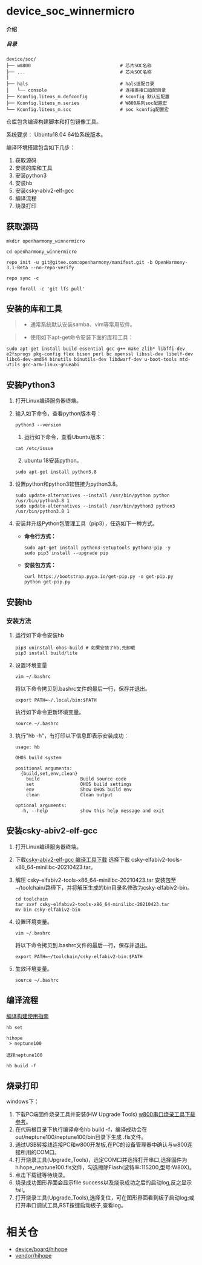 # device_soc_winnermicro

#### 介绍

##### 目录

```
device/soc/
├── wm800                                 # 芯片SOC名称
├── ...                                   # 芯片SOC名称
|
├── hals                                  # hals适配目录
│   └── console                           # 连接类接口适配目录
├── Kconfig.liteos_m.defconfig            # kconfig 默认宏配置
├── Kconfig.liteos_m.series               # W800系列soc配置宏
└── Kconfig.liteos_m.soc                  # soc kconfig配置宏
```

仓库包含编译构建脚本和打包镜像工具。

系统要求： Ubuntu18.04 64位系统版本。

编译环境搭建包含如下几步：

1. 获取源码
2. 安装的库和工具
3. 安装python3
4. 安装hb
5. 安装csky-abiv2-elf-gcc
6. 编译流程
7. 烧录打印

## 获取源码

```shell
mkdir openharmony_winnermicro

cd openharmony_winnermicro

repo init -u git@gitee.com:openharmony/manifest.git -b OpenHarmony-3.1-Beta --no-repo-verify

repo sync -c

repo forall -c 'git lfs pull'
```

## 安装的库和工具

> - 通常系统默认安装samba、vim等常用软件。

> - 使用如下apt-get命令安装下面的库和工具：

```
sudo apt-get install build-essential gcc g++ make zlib* libffi-dev e2fsprogs pkg-config flex bison perl bc openssl libssl-dev libelf-dev libc6-dev-amd64 binutils binutils-dev libdwarf-dev u-boot-tools mtd-utils gcc-arm-linux-gnueabi
```

## 安装Python3

1. 打开Linux编译服务器终端。
2. 输入如下命令，查看python版本号：

   ```
   python3 --version
   ```
   1. 运行如下命令，查看Ubuntu版本：

   ```
   cat /etc/issue
   ```

   2. ubuntu 18安装python。
   ```
   sudo apt-get install python3.8
   ```

3. 设置python和python3软链接为python3.8。

   ```
   sudo update-alternatives --install /usr/bin/python python /usr/bin/python3.8 1
   sudo update-alternatives --install /usr/bin/python3 python3 /usr/bin/python3.8 1
   ```
4. 安装并升级Python包管理工具（pip3），任选如下一种方式。

   - **命令行方式：**

     ```
     sudo apt-get install python3-setuptools python3-pip -y
     sudo pip3 install --upgrade pip
     ```
   - **安装包方式：**

     ```
     curl https://bootstrap.pypa.io/get-pip.py -o get-pip.py
     python get-pip.py
     ```

## 安装hb
### 安装方法

1. 运行如下命令安装hb

   ```
   pip3 uninstall ohos-build # 如果安装了hb,先卸载
   pip3 install build/lite
   ```
2. 设置环境变量

   ```
   vim ~/.bashrc
   ```

   将以下命令拷贝到.bashrc文件的最后一行，保存并退出。

   ```
   export PATH=~/.local/bin:$PATH
   ```

   执行如下命令更新环境变量。

   ```
   source ~/.bashrc
   ```
3. 执行"hb -h"，有打印以下信息即表示安装成功：

   ```
   usage: hb
   
   OHOS build system
   
   positional arguments:
     {build,set,env,clean}
       build               Build source code
       set                 OHOS build settings
       env                 Show OHOS build env
       clean               Clean output
   
   optional arguments:
     -h, --help            show this help message and exit
   ```

## 安装csky-abiv2-elf-gcc

1. 打开Linux编译服务器终端。
2. 下载[csky-abiv2-elf-gcc 编译工具下载](https://occ.t-head.cn/community/download?id=3885366095506644992)
	选择下载 csky-elfabiv2-tools-x86_64-minilibc-20210423.tar。
3. 解压 csky-elfabiv2-tools-x86_64-minilibc-20210423.tar 安装包至\~/toolchain/路径下，并将解压生成的bin目录名修改为csky-elfabiv2-bin。

   ```shell
   cd toolchain
   tar zxvf csky-elfabiv2-tools-x86_64-minilibc-20210423.tar
   mv bin csky-elfabiv2-bin
   ```
4. 设置环境变量。

   ```
   vim ~/.bashrc
   ```

   将以下命令拷贝到.bashrc文件的最后一行，保存并退出。

   ```
   export PATH=~/toolchain/csky-elfabiv2-bin:$PATH
   ```
5. 生效环境变量。

   ```
   source ~/.bashrc
   ```

## 编译流程

[编译构建使用指南](https://gitee.com/openharmony/docs/blob/master/zh-cn/device-dev/subsystems/subsys-build-mini-lite.md)

```shell
hb set

hihope
 > neptune100

选择neptune100

hb build -f
```

## 烧录打印

windows下：
1. 下载PC端固件烧录工具并安装(HW Upgrade Tools) [w800串口烧录工具下载参考](https://www.winnermicro.com/html/1/156/158/558.html)。
2. 在代码根目录下执行编译命令hb build -f，编译成功会在out/neptune100/neptune100/bin目录下生成 .fls文件。
3. 通过USB转接线连接PC和w800开发板,在PC的设备管理器中确认与w800连接所用的COM口。
4. 打开烧录工具(Upgrade_Tools)，选定COM口并选择打开串口,选择固件为hihope_neptune100.fls文件，勾选擦除Flash(波特率:115200,型号:W80X)。
5. 点击下载键等待烧录。
6. 烧录成功图形界面会显示file success以及烧录成功之后的启动log,反之显示fail。
7. 打开烧录工具(Upgrade_Tools),选择复位，可在图形界面看到板子启动log;或打开串口调试工具,RST按键启动板子,查看log。

# 相关仓

* [device/board/hihope](https://gitee.com/openharmony-sig/device_board_hihope)
* [vendor/hihope](https://gitee.com/openharmony-sig/vendor_hihope)